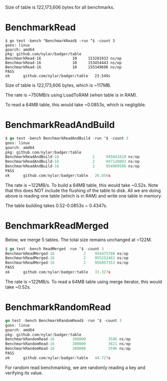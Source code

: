 Size of table is 122,173,606 bytes for all benchmarks.

# BenchmarkRead
```
$ go test -bench ^BenchmarkRead$ -run ^$ -count 3
goos: linux
goarch: amd64
pkg: github.com/nylar/badger/table
BenchmarkRead-16    	      10	 153281932 ns/op
BenchmarkRead-16    	      10	 153454443 ns/op
BenchmarkRead-16    	      10	 155349696 ns/op
PASS
ok  	github.com/nylar/badger/table	23.549s
```

Size of table is 122,173,606 bytes, which is ~117MB.

The rate is ~750MB/s using LoadToRAM (when table is in RAM).

To read a 64MB table, this would take ~0.0853s, which is negligible.

# BenchmarkReadAndBuild
```go
$ go test -bench BenchmarkReadAndBuild -run ^$ -count 3
goos: linux
goarch: amd64
pkg: github.com/nylar/badger/table
BenchmarkReadAndBuild-16    	       2	 945041628 ns/op
BenchmarkReadAndBuild-16    	       2	 947120893 ns/op
BenchmarkReadAndBuild-16    	       2	 954909506 ns/op
PASS
ok  	github.com/nylar/badger/table	26.856s
```

The rate is ~122MB/s. To build a 64MB table, this would take ~0.52s. Note that this
does NOT include the flushing of the table to disk. All we are doing above is
reading one table (which is in RAM) and write one table in memory.

The table building takes 0.52-0.0853s ~ 0.4347s.

# BenchmarkReadMerged
Below, we merge 5 tables. The total size remains unchanged at ~122M.

```go
$ go test -bench ReadMerged -run ^$ -count 3
BenchmarkReadMerged-16   	       2	954475788 ns/op
BenchmarkReadMerged-16   	       2	955252462 ns/op
BenchmarkReadMerged-16  	       2	956857353 ns/op
PASS
ok  	github.com/nylar/badger/table	33.327s
```

The rate is ~122MB/s. To read a 64MB table using merge iterator, this would take ~0.52s.

# BenchmarkRandomRead

```go
go test -bench BenchmarkRandomRead$ -run ^$ -count 3
goos: linux
goarch: amd64
pkg: github.com/nylar/badger/table
BenchmarkRandomRead-16    	  300000	      3596 ns/op
BenchmarkRandomRead-16    	  300000	      3621 ns/op
BenchmarkRandomRead-16    	  300000	      3596 ns/op
PASS
ok  	github.com/nylar/badger/table	44.727s
```

For random read benchmarking, we are randomly reading a key and verifying its value.
